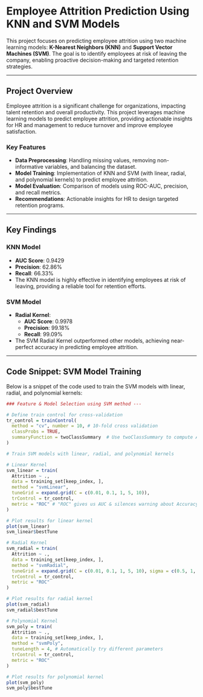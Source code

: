 # Employee Attrition Prediction Using KNN and SVM Models

This project focuses on predicting employee attrition using two machine learning models: **K-Nearest Neighbors (KNN)** and **Support Vector Machines (SVM)**. The goal is to identify employees at risk of leaving the company, enabling proactive decision-making and targeted retention strategies.

---

## **Project Overview**

Employee attrition is a significant challenge for organizations, impacting talent retention and overall productivity. This project leverages machine learning models to predict employee attrition, providing actionable insights for HR and management to reduce turnover and improve employee satisfaction.

### **Key Features**
- **Data Preprocessing**: Handling missing values, removing non-informative variables, and balancing the dataset.
- **Model Training**: Implementation of KNN and SVM (with linear, radial, and polynomial kernels) to predict employee attrition.
- **Model Evaluation**: Comparison of models using ROC-AUC, precision, and recall metrics.
- **Recommendations**: Actionable insights for HR to design targeted retention programs.

---

## **Key Findings**

### **KNN Model**
- **AUC Score**: 0.9429
- **Precision**: 62.86%
- **Recall**: 66.33%
- The KNN model is highly effective in identifying employees at risk of leaving, providing a reliable tool for retention efforts.

### **SVM Model**
- **Radial Kernel**:
  - **AUC Score**: 0.9978
  - **Precision**: 99.18%
  - **Recall**: 99.09%
- The SVM Radial Kernel outperformed other models, achieving near-perfect accuracy in predicting employee attrition.

---

## **Code Snippet: SVM Model Training**

Below is a snippet of the code used to train the SVM models with linear, radial, and polynomial kernels:

```R
### Feature & Model Selection using SVM method ---

# Define train control for cross-validation
tr_control = trainControl(
  method = "cv", number = 10, # 10-fold cross validation
  classProbs = TRUE,  
  summaryFunction = twoClassSummary  # Use twoClassSummary to compute AUC
)

# Train SVM models with linear, radial, and polynomial kernels

# Linear Kernel
svm_linear = train(
  Attrition ~ .,
  data = training_set[keep_index, ],
  method = "svmLinear",
  tuneGrid = expand.grid(C = c(0.01, 0.1, 1, 5, 10)),
  trControl = tr_control,
  metric = "ROC" # "ROC" gives us AUC & silences warning about Accuracy
)

# Plot results for linear kernel
plot(svm_linear)
svm_linear$bestTune

# Radial Kernel
svm_radial = train(
  Attrition ~ .,
  data = training_set[keep_index, ],
  method = "svmRadial",
  tuneGrid = expand.grid(C = c(0.01, 0.1, 1, 5, 10), sigma = c(0.5, 1, 2, 3)),
  trControl = tr_control,
  metric = "ROC"
)

# Plot results for radial kernel
plot(svm_radial)
svm_radial$bestTune

# Polynomial Kernel
svm_poly = train(
  Attrition ~ .,
  data = training_set[keep_index, ],
  method = "svmPoly",
  tuneLength = 4, # Automatically try different parameters
  trControl = tr_control,
  metric = "ROC"
)

# Plot results for polynomial kernel
plot(svm_poly)
svm_poly$bestTune
